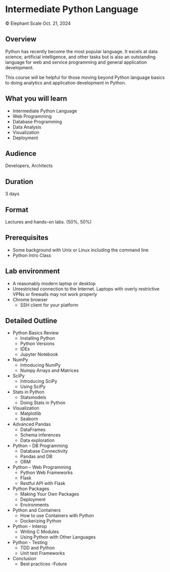 # Intermediate Python Language
© Elephant Scale
Oct. 21, 2024


## Overview

Python has recently become the most popular language.  It excels at data science,
artificial intelligence, and other tasks but is also an outstanding language for
web and service programming and general application development.  

This course will be helpful for those moving beyond Python language basics to
doing analytics and application development in Python.


## What you will learn
 * Intermediate Python Language
 * Web Programming
 * Database Programming
 * Data Analysis
 * Visualization
 * Deployment


## Audience
Developers, Architects

## Duration
3 days

## Format
Lectures and hands-on labs. (50%, 50%)

## Prerequisites

 * Some background with Unix or Linux including the command line
 * Python Intro Class

## Lab environment

* A reasonably modern laptop or desktop
* Unrestricted connection to the Internet. Laptops with overly restrictive VPNs or firewalls may not work properly
* Chrome browser
  - SSH client for your platform


## Detailed Outline


 * Python Basics Review
      - Installing Python
      - Python Versions
      - IDEs
      - Jupyter Notebook
 * NumPy 
      - Introducing NumPy
      - Numpy Arrays and Matrices
 * SciPy
      - Introducing SciPy
      - Using SciPy
 * Stats in Python
      - Statsmodels
      - Doing Stats in Python
 * Visualization 
      - Matplotlib
      - Seaborn
 * Advanced  Pandas
      - DataFrames
      - Schema inferences
      - Data exploration
 * Python – DB Programming
      - Database Connectivity
      - Pandas and DB
      - ORM
 * Python – Web Programming
      - Python Web Frameworks
      - Flask
      - Restful API with Flask
 * Python Packages
      - Making Your Own Packages
      - Deployment
      - Environments
 * Python and Containers
      - How to use Containers with Python
      - Dockerizing Python
 * Python - Interop
      - Writing C Modules
      - Using Python with Other Languages
 * Python - Testing
      - TDD and Python
      - Unit test Frameworks
 * Conclusion
     - Best practices
      -Future
